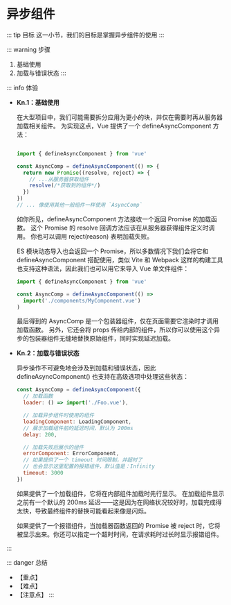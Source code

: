 # 异步组件

::: tip 目标
这一小节，我们的目标是掌握异步组件的使用
:::

::: warning 步骤

1. 基础使用
2. 加载与错误状态
:::

::: info 体验

* **Kn.1：基础使用**

  在大型项目中，我们可能需要拆分应用为更小的块，并仅在需要时再从服务器加载相关组件。
  为实现这点，Vue 提供了一个 defineAsyncComponent 方法：

  ```js

  import { defineAsyncComponent } from 'vue'

  const AsyncComp = defineAsyncComponent(() => {
    return new Promise((resolve, reject) => {
      // ...从服务器获取组件
      resolve(/*获取到的组件*/)
    })
  })
  // ... 像使用其他一般组件一样使用 `AsyncComp`

  ```

  如你所见，defineAsyncComponent 方法接收一个返回 Promise 的加载函数。
  这个 Promise 的 resolve 回调方法应该在从服务器获得组件定义时调用。
  你也可以调用 reject(reason) 表明加载失败。

  ES 模块动态导入也会返回一个 Promise，所以多数情况下我们会将它和 defineAsyncComponent 搭配使用，类似 Vite 和 Webpack 这样的构建工具也支持这种语法，因此我们也可以用它来导入 Vue 单文件组件：

  ```js
  import { defineAsyncComponent } from 'vue'

  const AsyncComp = defineAsyncComponent(() =>
    import('./components/MyComponent.vue')
  )
  ```

  最后得到的 AsyncComp 是一个包装器组件，仅在页面需要它渲染时才调用加载函数。
  另外，它还会将 props 传给内部的组件，所以你可以使用这个异步的包装器组件无缝地替换原始组件，同时实现延迟加载。

* **Kn.2：加载与错误状态**

  异步操作不可避免地会涉及到加载和错误状态，因此 defineAsyncComponent() 也支持在高级选项中处理这些状态：

  ```js
  const AsyncComp = defineAsyncComponent({
    // 加载函数
    loader: () => import('./Foo.vue'),
  
    // 加载异步组件时使用的组件
    loadingComponent: LoadingComponent,
    // 展示加载组件前的延迟时间，默认为 200ms
    delay: 200,
  
    // 加载失败后展示的组件
    errorComponent: ErrorComponent,
    // 如果提供了一个 timeout 时间限制，并超时了
    // 也会显示这里配置的报错组件，默认值是：Infinity
    timeout: 3000
  })
  ```

  如果提供了一个加载组件，它将在内部组件加载时先行显示。
  在加载组件显示之前有一个默认的 200ms 延迟——这是因为在网络状况较好时，加载完成得太快，导致最终组件的替换可能看起来像是闪烁。

  如果提供了一个报错组件，当加载器函数返回的 Promise 被 reject 时，它将被显示出来。你还可以指定一个超时时间，在请求耗时过长时显示报错组件。

:::

::: danger 总结

* 【重点】
* 【难点】
* 【注意点】
:::
